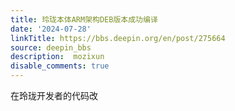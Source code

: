 ```yaml
---
title: 玲珑本体ARM架构DEB版本成功编译
date: '2024-07-28'
linkTitle: https://bbs.deepin.org/en/post/275664
source: deepin_bbs
description:  mozixun 
disable_comments: true
---
```

在玲珑开发者的代码改
